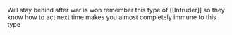 Will stay behind after war is won
remember this type of [[Intruder]] so they know how to act next time
makes you almost completely immune to this type

